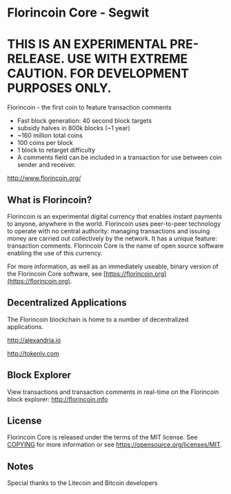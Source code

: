 Florincoin Core - Segwit
=====================================

# THIS IS AN EXPERIMENTAL PRE-RELEASE. USE WITH EXTREME CAUTION. FOR DEVELOPMENT PURPOSES ONLY.

Florincoin - the first coin to feature transaction comments

 - Fast block generation: 40 second block targets
 - subsidy halves in 800k blocks (~1 year)
 - ~160 million total coins 
 - 100 coins per block
 - 1 block to retarget difficulty
 - A comments field can be included in a transaction for use between coin sender and receiver.

http://www.florincoin.org/


What is Florincoin?
----------------

Florincoin is an experimental digital currency that enables instant payments to
anyone, anywhere in the world. Florincoin uses peer-to-peer technology to operate
with no central authority: managing transactions and issuing money are carried
out collectively by the network. It has a unique feature: transaction comments.
Florincoin Core is the name of open source software enabling the use of this currency.

For more information, as well as an immediately useable, binary version of
the Florincoin Core software, see [https://florincoin.org](https://florincoin.org).

Decentralized Applications
--------------------------

The Florincoin blockchain is home to a number of decentralized applications. 

http://alexandria.io

http://tokenly.com

Block Explorer
--------------

View transactions and transaction comments in real-time on the Florincoin block explorer:
http://florincoin.info

License
-------

Florincoin Core is released under the terms of the MIT license. See [COPYING](COPYING) for more
information or see https://opensource.org/licenses/MIT.

Notes
-----
Special thanks to the Litecoin and Bitcoin developers 